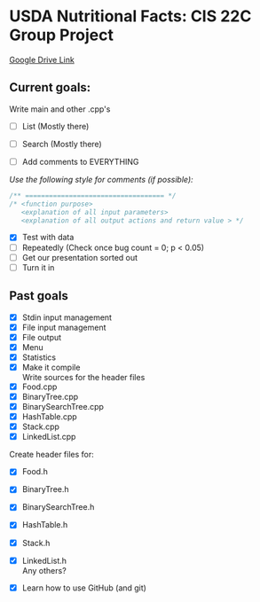 # USDA Nutritional Facts: CIS 22C Group Project

[Google Drive Link](https://drive.google.com/folderview?id=0BySkxhLXEqEHV1N5dlRmWC01cVE&usp=sharing)

**Current goals:**
-----------------
Write main and other .cpp's  
 - [ ] List  (Mostly there)
 - [ ] Search (Mostly there)  
  
- [ ] Add comments to EVERYTHING

*Use the following style for comments (if possible):*

```C++
/** =================================== */
/* <function purpose>
   <explanation of all input parameters>
   <explanation of all output actions and return value > */ 
 ```
 
- [x] Test with data  
- [ ] Repeatedly (Check once bug count = 0; p < 0.05)  
- [ ] Get our presentation sorted out  
- [ ] Turn it in  

**Past goals**
--------------
 - [x] Stdin input management
 - [x] File input management  
 - [x] File output  
 - [x] Menu  
 - [x] Statistics  
 - [x] Make it compile  
Write sources for the header files
 - [x] Food.cpp
 - [x] BinaryTree.cpp
 - [x] BinarySearchTree.cpp 
 - [x] HashTable.cpp
 - [x] Stack.cpp
 - [x] LinkedList.cpp  
  
Create header files for:  
 - [x] Food.h
 - [x] BinaryTree.h
 - [x] BinarySearchTree.h 
 - [x] HashTable.h
 - [x] Stack.h
 - [x] LinkedList.h  
Any others?  
  
- [x] Learn how to use GitHub (and git)
